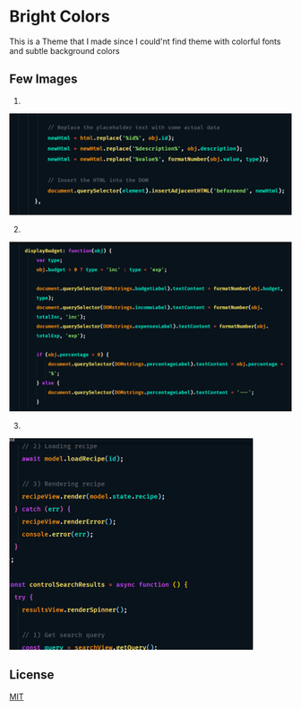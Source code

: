 # Bright Colors 

This is a Theme that I made since I could'nt find theme with colorful fonts and subtle background colors


## Few Images

1.
![img1](https://raw.githubusercontent.com/jhanikhilnath/bright_color_theme/master/images/1.png)

2.

![img2](https://raw.githubusercontent.com/jhanikhilnath/bright_color_theme/master/images/2.png)

3.
![img3](https://raw.githubusercontent.com/jhanikhilnath/bright_color_theme/master/images/3.png)

## License

[MIT](https://github.com/jhanikhilnath/bright_color_theme/blob/master/LICENSE)
